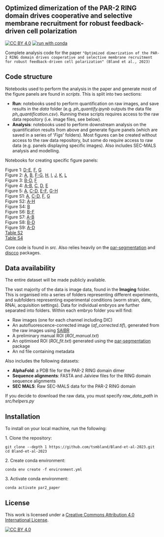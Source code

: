 ## Optimized dimerization of the PAR-2 RING domain drives cooperative and selective membrane recruitment for robust feedback-driven cell polarization 

[![CC BY 4.0][cc-by-shield]][cc-by]
[![run with conda](http://img.shields.io/badge/run%20with-conda-3EB049?logo=anaconda)](https://docs.conda.io/en/latest/)

Complete analysis code for the paper `"Optimized dimerization of the PAR-2 RING domain drives cooperative and selective membrane recruitment for robust feedback-driven cell polarization" (Bland et al., 2023)`


## Code structure

Notebooks used to perform the analysis in the paper and generate most of the figure panels are found in _scripts_.
This is split into two sections:

- __Run__: notebooks used to perform quantification on raw images, and save results in the _data_ folder (e.g. _ph_quantify.ipynb_ outputs the data file _ph_quantification.csv_). Running these scripts requires access to the raw data repository (i.e. image files, see below). 
- __Analysis__: notebooks used to perform downstream analysis on the quantification results from above and generate figure panels (which are saved in a series of '_Figs_' folders). Most figures can be created without access to the raw data repository, but some do require access to raw data (e.g. panels displaying specific images). Also includes SEC-MALS analysis and modelling.

Notebooks for creating specific figure panels:

[a5302]: scripts/Analysis/6HNL/6HNL.ipynb
[a1912]: scripts/Analysis/DimerModelFitting/02_AllFits.ipynb
[a5698]: scripts/Analysis/DimerModelFitting/00_ProcessData.ipynb
[a6801]: scripts/Analysis/DimerModelFitting/01_Figures.ipynb
[a5093]: scripts/Analysis/DimerModelSolving/SolveModel.ipynb
[a6684]: scripts/Analysis/GCN4/Fragment.ipynb
[a5514]: scripts/Analysis/GCN4/Par3Mut.ipynb
[a1834]: scripts/Analysis/GCN4/Par2GCN4.ipynb
[a9246]: scripts/Analysis/GCN4/PRBH.ipynb
[a9263]: scripts/Analysis/meiosis/Figures.ipynb
[a9397]: scripts/Analysis/Mlc4/SAIBR.ipynb
[a4186]: scripts/Analysis/Mlc4/Quantification.ipynb
[a5886]: scripts/Analysis/ModelNonlinearity/Figs.ipynb
[a3255]: scripts/Analysis/Nop1/Lethality.ipynb
[a3572]: scripts/Analysis/Nop1/2cellAsymmetry.ipynb
[a9147]: scripts/Analysis/optogenetics/Optogenetics.ipynb
[a0226]: scripts/Analysis/PhRundown/FigsLogTransformed.ipynb
[a1487]: scripts/Analysis/PolarisedVsUniform/Figures.ipynb
[a2111]: scripts/Analysis/QuantificationCalibrationComparison/Figures.ipynb
[a6427]: scripts/Analysis/QuantificationMethod/MethodComparison.ipynb
[a4447]: scripts/Analysis/QuantificationMethod/SchematicMembraneProfile.ipynb
[a8752]: scripts/Analysis/QuantificationMethod/Schematic.ipynb
[a4134]: scripts/Analysis/QuantificationSummaryTable/ResultsTable.ipynb
[a7601]: scripts/Analysis/RingCombinedMutants/Figures.ipynb
[a3603]: scripts/Analysis/RingFragment/Figures.ipynb
[a5616]: scripts/Analysis/RingPh/Figures.ipynb
[a6085]: scripts/Analysis/RundownsRegression/PlotLinearScale.ipynb
[a3476]: scripts/Analysis/RundownsRegression/Schematic.ipynb
[a8492]: scripts/Analysis/RundownsRegression/FittingLogTransformed.ipynb
[a5498]: scripts/Analysis/SecMals/TitrationCurves.ipynb
[a9706]: scripts/Analysis/SecMals/Traces.ipynb
[a5004]: scripts/Analysis/SecMals/XmlExtract.ipynb
[a6824]: scripts/Analysis/ThreeCompartmentModel/Kinetic.ipynb
[a1883]: scripts/Analysis/ThreeCompartmentModel/Prefactor.ipynb
[a8987]: scripts/Analysis/ThreeCompartmentModel/Equilibrium.ipynb


Figure 1: [D-E][a1487], [F][a0226], [G][a8492]\
Figure 2: [A][a3603], [B][a5616], [F-G][a9706], [H][a5498], [I][a1487], [J][a8492], [K][a3572], [L][a3255]\
Figure 3: [B-D][a5886], [F][a6801]\
Figure 4: [A-B][a1834], [C][a6684], [D][a9397], [E][a4186]\
Figure 5: [A][a8987], [C-D][a6824], [E-F][a5514], [G-H][a9246]\
Figure S1: [A][a8752], [C-D][a2111], [F][a6427], [G][a9147]\
Figure S2: [A-H][a8492]\
Figure S4: [B][a7601]\
Figure S6: [B-F][a6801]\
Figure S7: [A-B][a5302]\
Figure S8: [B-D][a9263]\
Figure S9: [A-D][a6824]\
[Table S2][a4134]\
[Table S4][a1912]

Core code is found in _src_. Also relies heavily on the [par-segmentation](https://github.com/tsmbland/par-segmentation) and [discco](https://github.com/tsmbland/discco) packages.

## Data availability

The entire dataset will be made publicly available. 

The vast majority of the data is image data, found in the __Imaging__ folder. This is organised into a series of folders representing different experiments, and subfolders representing experimental conditions (worm strain, date, RNAi, acquisition settings). Data for individual embryos are further separated into folders. Within each embryo folder you will find:
- Raw images (one for each channel including DIC)
- An autofluorescence-corrected image (_af_corrected.tif_), generated from the raw images using [SAIBR](https://github.com/goehringlab/saibr_python)
- A preliminary manual ROI (_ROI_manual.txt_)
- An optimised ROI (_ROI_fit.txt_) generated using the [par-segmentation](https://github.com/tsmbland/par-segmentation) package
- An nd file containing metadata

Also includes the following datasets:
- __AlphaFold__: a PDB file for the PAR-2 RING domain dimer
- __Sequence alignments__: FASTA and Jalview files for the RING domain sequence alignments
- __SEC MALS__: Raw SEC-MALS data for the PAR-2 RING domain

If you decide to download the raw data, you must specify _raw_data_path_ in _src/helpers.py_

## Installation

To install on your local machine, run the following:

&#8291;1. Clone the repository:

    git clone --depth 1 https://github.com/tsmbland/Bland-et-al-2023.git
    cd Bland-et-al-2023

&#8291;2. Create conda environment:

    conda env create -f environment.yml

&#8291;3. Activate conda environment:

    conda activate par2_paper

## License

This work is licensed under a
[Creative Commons Attribution 4.0 International License][cc-by].

[![CC BY 4.0][cc-by-image]][cc-by]

[cc-by]: http://creativecommons.org/licenses/by/4.0/

[cc-by-image]: https://i.creativecommons.org/l/by/4.0/88x31.png

[cc-by-shield]: https://img.shields.io/badge/License-CC%20BY%204.0-lightgrey.svg
